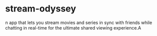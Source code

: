 # stream-odyssey
n app that lets you stream movies and series in sync with friends while chatting in real-time for the ultimate shared viewing experience.A
